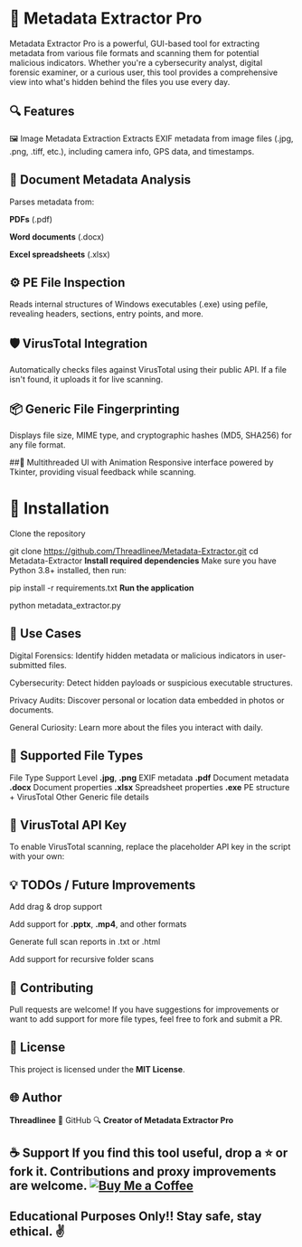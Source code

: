 # 📂 Metadata Extractor Pro
Metadata Extractor Pro is a powerful, GUI-based tool for extracting metadata from various file formats and scanning them for potential malicious indicators. Whether you're a cybersecurity analyst, digital forensic examiner, or a curious user, this tool provides a comprehensive view into what's hidden behind the files you use every day.

## 🔍 Features
🖼 Image Metadata Extraction
Extracts EXIF metadata from image files (.jpg, .png, .tiff, etc.), including camera info, GPS data, and timestamps.

## 📄 Document Metadata Analysis
Parses metadata from:

**PDFs** (.pdf)

**Word documents** (.docx)

**Excel spreadsheets** (.xlsx)

## ⚙️ PE File Inspection
Reads internal structures of Windows executables (.exe) using pefile, revealing headers, sections, entry points, and more.

## 🛡 VirusTotal Integration
Automatically checks files against VirusTotal using their public API. If a file isn't found, it uploads it for live scanning.

## 📦 Generic File Fingerprinting
Displays file size, MIME type, and cryptographic hashes (MD5, SHA256) for any file format.

##🧵 Multithreaded UI with Animation
Responsive interface powered by Tkinter, providing visual feedback while scanning.

# 🚀 Installation
Clone the repository

git clone https://github.com/Threadlinee/Metadata-Extractor.git
cd Metadata-Extractor
**Install required dependencies**
Make sure you have Python 3.8+ installed, then run:

pip install -r requirements.txt
**Run the application**

python metadata_extractor.py
## 🧠 Use Cases
Digital Forensics: Identify hidden metadata or malicious indicators in user-submitted files.

Cybersecurity: Detect hidden payloads or suspicious executable structures.

Privacy Audits: Discover personal or location data embedded in photos or documents.

General Curiosity: Learn more about the files you interact with daily.

## 📎 Supported File Types
File Type	Support Level
**.jpg**, **.png**	EXIF metadata
**.pdf**	Document metadata
**.docx**	Document properties
**.xlsx**	Spreadsheet properties
**.exe**	PE structure + VirusTotal
Other	Generic file details

## 🔐 VirusTotal API Key
To enable VirusTotal scanning, replace the placeholder API key in the script with your own:

## 💡 TODOs / Future Improvements
Add drag & drop support

Add support for **.pptx**, **.mp4**, and other formats

Generate full scan reports in .txt or .html

Add support for recursive folder scans

## 🤝 Contributing
Pull requests are welcome! If you have suggestions for improvements or want to add support for more file types, feel free to fork and submit a PR.

## 📄 License
This project is licensed under the **MIT License**.

## 🌐 Author
**Threadlinee**
🔗 GitHub
🔍 **Creator of Metadata Extractor Pro**

## ☕ Support If you find this tool useful, drop a ⭐ or fork it. Contributions and proxy improvements are welcome. [![Buy Me a Coffee](https://ko-fi.com/img/githubbutton_sm.svg)](https://ko-fi.com/G2G114SBVV)

## Educational Purposes Only!! Stay safe, stay ethical. ✌️
